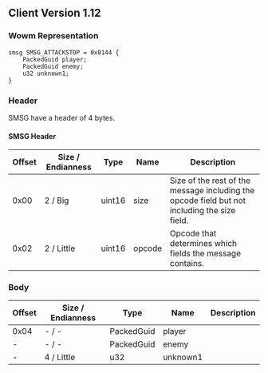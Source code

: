 ## Client Version 1.12

### Wowm Representation
```rust,ignore
smsg SMSG_ATTACKSTOP = 0x0144 {
    PackedGuid player;    
    PackedGuid enemy;    
    u32 unknown1;    
}

```
### Header
SMSG have a header of 4 bytes.

#### SMSG Header
| Offset | Size / Endianness | Type   | Name   | Description |
| ------ | ----------------- | ------ | ------ | ----------- |
| 0x00   | 2 / Big           | uint16 | size   | Size of the rest of the message including the opcode field but not including the size field.|
| 0x02   | 2 / Little        | uint16 | opcode | Opcode that determines which fields the message contains.|
### Body
| Offset | Size / Endianness | Type | Name | Description |
| ------ | ----------------- | ---- | ---- | ----------- |
| 0x04 | - / - | PackedGuid | player |  |
| - | - / - | PackedGuid | enemy |  |
| - | 4 / Little | u32 | unknown1 |  |
